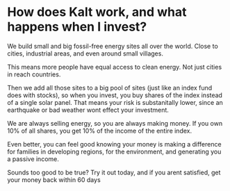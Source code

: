 # How does Kalt work, and what happens when I invest?

We build small and big fossil-free energy sites all over the world. Close to cities, industrial areas, and even around small villages. 

This means more people have equal access to clean energy. Not just cities in reach countries. 

Then we add all those sites to a big pool of sites (just like an index fund does with stocks), so when you invest, you buy shares of the index instead of a single solar panel. That means your risk is substanitally lower, since an earthquake or bad weather wont effect your investment.

We are always selling energy, so you are always making money. If you own 10% of all shares, you get 10% of the income of the entire index. 

Even better, you can feel good knowing your money is making a difference for families in developing regions, for the environment, and generating you a passive income. 

Sounds too good to be true? Try it out today, and if you arent satisfied, get your money back within 60 days 
